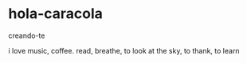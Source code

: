 # hola-caracola
creando-te

i love music, coffee. read, breathe, to look at the sky, to thank, to learn
